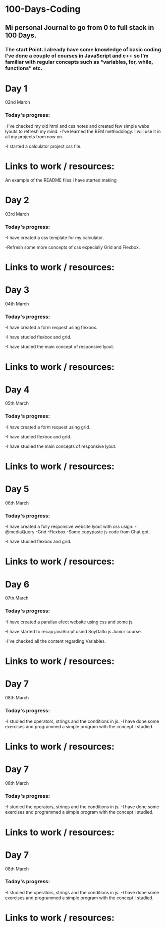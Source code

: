 # 100-Days-Coding
## Mi personal Journal to go from 0 to full stack in 100 Days.

### The start Point. I already have some knowledge of basic coding I’ve done a couple of courses in JavaScript and c++ so I’m familiar with regular concepts such as “variables, for, while, functions” etc. 

# Day 1
02nd March

### Today's progress:
-I've checked my old html and css notes and created few simple webs lyouts to refresh my mind.
-I've learned the BEM methodology. I will use it in all my projects from now on.

-I started a calculator project css file.
# Links to work / resources:
An example of the README files I have started making

# Day 2
03rd March

### Today's progress:
-I have created a css template for my calculator.

-Refresh some more concepts of css expecially Grid and Flexbox.
# Links to work / resources:

# Day 3
04th March

### Today's progress:
-I have created a form request using flexbox.

-I have studied flexbox and grid.

-I have studied the main concept of responsive lyout.
# Links to work / resources:
# Day 4
05th March

### Today's progress:
-I have created a form request using grid.

-I have studied flexbox and grid.

-I have studied the main concepts of responsive lyout.
# Links to work / resources:
# Day 5
06th March

### Today's progress:
-I have created a fully responsive website lyout with css usign:
-@mediaQuery
-Grid
-Flexbox
-Some copypaste js code from Chat gpt.

-I have studied flexbox and grid.

# Links to work / resources:

# Day 6
07th March

### Today's progress:
-I have created a parallax efect website using css and some js.

-I have started to recap javaScript usind SoyDalto js Junior course.

-I've checked all the content regarding Variables.
# Links to work / resources:

# Day 7
08th March

### Today's progress:
-I  studied the operators, strings and the conditions in js.
-I have done some exercises and programmed a simple program with the concept I studied.
# Links to work / resources:

# Day 7
08th March

### Today's progress:
-I  studied the operators, strings and the conditions in js.
-I have done some exercises and programmed a simple program with the concept I studied.
# Links to work / resources:

# Day 7
08th March

### Today's progress:
-I  studied the operators, strings and the conditions in js.
-I have done some exercises and programmed a simple program with the concept I studied.
# Links to work / resources:

